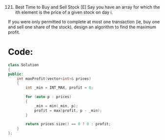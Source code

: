121. Best Time to Buy and Sell Stock [E]
Say you have an array for which the ith element is the price of a given stock on day i.

If you were only permitted to complete at most one transaction (ie, buy one and sell one share of the stock), design an algorithm to find the maximum profit.

# Code:
```c++
class Solution 
{
public:
    int maxProfit(vector<int>& prices) 
    {
        int _min = INT_MAX, profit = 0;
        
        for (auto p : prices)
        {
            _min = min(_min, p);
            profit = max(profit, p - _min);
        }
        
        return prices.size() == 0 ? 0 : profit;
    }
};
```
